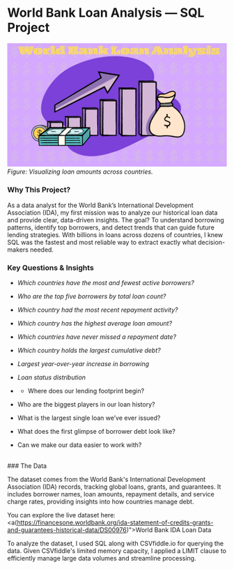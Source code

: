 # World Bank Loan Analysis — SQL Project

![World Bank Loan Analysis](images/WorldBank.png)  
*Figure: Visualizing loan amounts across countries.*
<br>
### Why This Project? <br>
As a data analyst for the World Bank’s International Development Association (IDA), my first mission was to analyze our historical loan data and provide clear, data-driven insights. The goal? To understand borrowing patterns, identify top borrowers, and detect trends that can guide future lending strategies.
With billions in loans across dozens of countries, I knew SQL was the fastest and most reliable way to extract exactly what decision-makers needed.
<br>

### Key Questions & Insights

- *Which countries have the most and fewest active borrowers?*

- *Who are the top five borrowers by total loan count?*

- *Which country had the most recent repayment activity?* 

- *Which country has the highest average loan amount?* 

- *Which countries have never missed a repayment date?*
 
- *Which country holds the largest cumulative debt?* 

- *Largest year-over-year increase in borrowing*
- *Loan status distribution*
- - Where does our lending footprint begin?
- Who are the biggest players in our loan history?
- What is the largest single loan we’ve ever issued?
- What does the first glimpse of borrower debt look like?
- Can we make our data easier to work with?
 
<br>
### The Data

The dataset comes from the World Bank's International Development Association (IDA) records, tracking global loans, grants, and guarantees. It includes borrower names, loan amounts, repayment details, and service charge rates, providing insights into how countries manage debt. 

You can explore the live dataset here:  <a(https://financesone.worldbank.org/ida-statement-of-credits-grants-and-guarantees-historical-data/DS00976)">World Bank IDA Loan Data</a>

To analyze the dataset, I used SQL along with CSVfiddle.io for querying the data. Given CSVfiddle's limited memory capacity, I applied a LIMIT clause to efficiently manage large data volumes and streamline processing.

